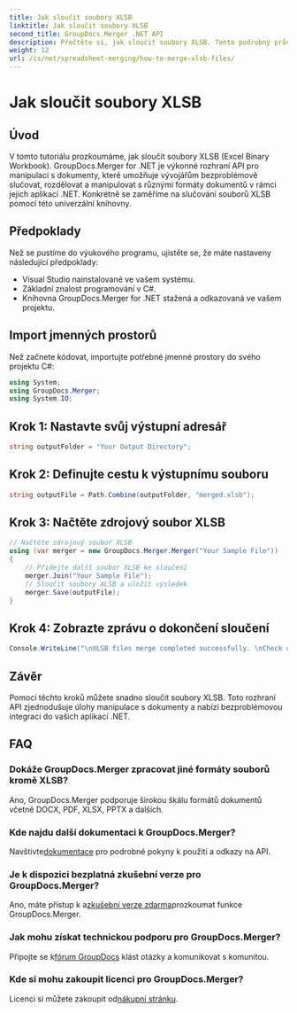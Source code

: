 ```yaml
---
title: Jak sloučit soubory XLSB
linktitle: Jak sloučit soubory XLSB
second_title: GroupDocs.Merger .NET API
description: Přečtěte si, jak sloučit soubory XLSB. Tento podrobný průvodce zjednodušuje úlohy manipulace s dokumenty.
weight: 12
url: /cs/net/spreadsheet-merging/how-to-merge-xlsb-files/
---
```


# Jak sloučit soubory XLSB

## Úvod
V tomto tutoriálu prozkoumáme, jak sloučit soubory XLSB (Excel Binary Workbook). GroupDocs.Merger for .NET je výkonné rozhraní API pro manipulaci s dokumenty, které umožňuje vývojářům bezproblémově slučovat, rozdělovat a manipulovat s různými formáty dokumentů v rámci jejich aplikací .NET. Konkrétně se zaměříme na slučování souborů XLSB pomocí této univerzální knihovny.
## Předpoklady
Než se pustíme do výukového programu, ujistěte se, že máte nastaveny následující předpoklady:
- Visual Studio nainstalované ve vašem systému.
- Základní znalost programování v C#.
- Knihovna GroupDocs.Merger for .NET stažená a odkazovaná ve vašem projektu.
  

## Import jmenných prostorů
Než začnete kódovat, importujte potřebné jmenné prostory do svého projektu C#:
```csharp
using System; 
using GroupDocs.Merger;
using System.IO;
```
## Krok 1: Nastavte svůj výstupní adresář
```csharp
string outputFolder = "Your Output Directory";
```
## Krok 2: Definujte cestu k výstupnímu souboru
```csharp
string outputFile = Path.Combine(outputFolder, "merged.xlsb");
```
## Krok 3: Načtěte zdrojový soubor XLSB
```csharp
// Načtěte zdrojový soubor XLSB
using (var merger = new GroupDocs.Merger.Merger("Your Sample File"))
{
    // Přidejte další soubor XLSB ke sloučení
    merger.Join("Your Sample File");
    // Sloučit soubory XLSB a uložit výsledek
    merger.Save(outputFile);
}
```
## Krok 4: Zobrazte zprávu o dokončení sloučení
```csharp
Console.WriteLine("\nXLSB files merge completed successfully. \nCheck output in {0}", outputFolder);
```

## Závěr
Pomocí těchto kroků můžete snadno sloučit soubory XLSB. Toto rozhraní API zjednodušuje úlohy manipulace s dokumenty a nabízí bezproblémovou integraci do vašich aplikací .NET.

## FAQ
### Dokáže GroupDocs.Merger zpracovat jiné formáty souborů kromě XLSB?
Ano, GroupDocs.Merger podporuje širokou škálu formátů dokumentů včetně DOCX, PDF, XLSX, PPTX a dalších.
### Kde najdu další dokumentaci k GroupDocs.Merger?
 Navštivte[dokumentace](https://tutorials.groupdocs.com/merger/net/) pro podrobné pokyny k použití a odkazy na API.
### Je k dispozici bezplatná zkušební verze pro GroupDocs.Merger?
 Ano, máte přístup k a[zkušební verze zdarma](https://releases.groupdocs.com/)prozkoumat funkce GroupDocs.Merger.
### Jak mohu získat technickou podporu pro GroupDocs.Merger?
 Připojte se k[fórum GroupDocs](https://forum.groupdocs.com/c/merger/32) klást otázky a komunikovat s komunitou.
### Kde si mohu zakoupit licenci pro GroupDocs.Merger?
 Licenci si můžete zakoupit od[nákupní stránku](https://purchase.groupdocs.com/buy).